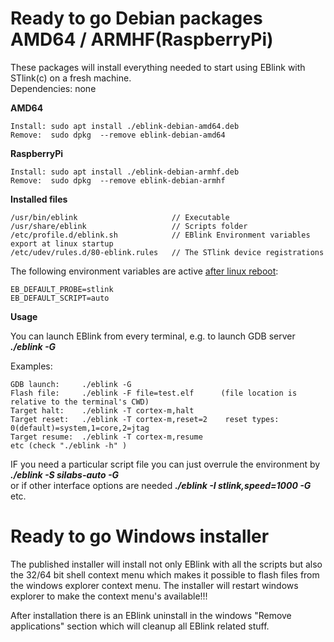 # Ready to go Debian packages AMD64 / ARMHF(RaspberryPi)

These packages will install everything needed to start using EBlink with STlink(c) on a fresh machine.  
Dependencies: none

**AMD64**
    
    Install: sudo apt install ./eblink-debian-amd64.deb
    Remove:  sudo dpkg  --remove eblink-debian-amd64
    
**RaspberryPi**

    Install: sudo apt install ./eblink-debian-armhf.deb
    Remove:  sudo dpkg  --remove eblink-debian-armhf

**Installed files**

    /usr/bin/eblink                     // Executable  
    /usr/share/eblink                   // Scripts folder  
    /etc/profile.d/eblink.sh            // EBlink Environment variables export at linux startup  
    /etc/udev/rules.d/80-eblink.rules   // The STlink device registrations  


The following environment variables are active <u>after linux reboot</u>:

    EB_DEFAULT_PROBE=stlink
    EB_DEFAULT_SCRIPT=auto

**Usage**

You can launch EBlink from every terminal, e.g. to launch GDB server **_./eblink -G_**  

Examples:

    GDB launch:     ./eblink -G
    Flash file:     ./eblink -F file=test.elf      (file location is relative to the terminal's CWD)
    Target halt:    ./eblink -T cortex-m,halt  
    Target reset:   ./eblink -T cortex-m,reset=2    reset types: 0(default)=system,1=core,2=jtag
    Target resume:  ./eblink -T cortex-m,resume
    etc (check "./eblink -h" )  

IF you need a particular script file you can just overrule the environment by **_./eblink -S silabs-auto -G_**  
or if other interface options are needed **_./eblink -I stlink,speed=1000 -G_** etc.

# Ready to go Windows installer

The published installer will install not only EBlink with all the scripts but also the 32/64 bit shell context menu which makes it possible to flash files from the windows explorer context menu.
The installer will restart windows explorer to make the context menu's available!!!

After installation there is an EBlink uninstall in the windows "Remove applications" section which will cleanup all EBlink related stuff.
    
